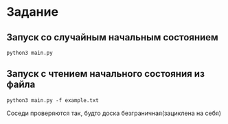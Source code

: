 # Задание

## Запуск со случайным начальным состоянием
`python3 main.py`

## Запуск с чтением начального состояния из файла
`python3 main.py -f example.txt`

Соседи проверяются так, будто доска безграничная(зациклена на себя)
